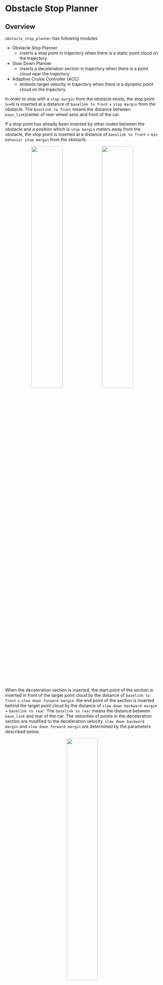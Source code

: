 # Obstacle Stop Planner

## Overview

`obstacle_stop_planner` has following modules

- Obstacle Stop Planner
  - inserts a stop point in trajectory when there is a static point cloud on the trajectory.
- Slow Down Planner
  - inserts a deceleration section in trajectory when there is a point cloud near the trajectory.
- Adaptive Cruise Controller (ACC)
  - embeds target velocity in trajectory when there is a dynamic point cloud on the trajectory.

In order to stop with a `stop margin` from the obstacle exists, the stop point (`v=0`) is inserted at a distance of `baselink to front` + `stop margin` from the obstacle. The `baselink to front` means the distance between `base_link`(center of rear-wheel axis) and front of the car.

If a stop point has already been inserted by other nodes between the obstacle and a position which is `stop margin` meters away from the obstacle, the stop point is inserted at a distance of `baselink to front` + `min behavior stop margin` from the obstacle.

<div align="center">
  <img src="./docs/insert_velocity1.drawio.svg" width=45%>
  <img src="./docs/insert_velocity2.drawio.svg" width=45%>
</div>

When the deceleration section is inserted, the start point of the section is inserted in front of the target point cloud by the distance of `baselink to front` + `slow down forward margin`. the end point of the section is inserted behind the target point cloud by the distance of `slow down backward margin` + `baselink to rear`. The `baselink to rear` means the distance between `base_link` and rear of the car. The velocities of points in the deceleration section are modified to the deceleration velocity. `slow down backward margin` and `slow down forward margin` are determined by the parameters described below.

<div align="center">
  <img src="./docs/insert_decel_velocity.drawio.svg" width=45%>
</div>

## Input topics

| Name                        | Type                                            | Description         |
| --------------------------- | ----------------------------------------------- | ------------------- |
| `~/input/pointcloud`        | sensor_msgs::PointCloud2                        | obstacle pointcloud |
| `~/input/trajectory`        | autoware_auto_planning_msgs::Trajectory         | trajectory          |
| `~/input/vector_map`        | autoware_auto_mapping_msgs::HADMapBin           | vector map          |
| `~/input/odometry`          | nav_msgs::Odometry                              | vehicle velocity    |
| `~/input/dynamic_objects`   | autoware_auto_perception_msgs::PredictedObjects | dynamic objects     |
| `~/input/expand_stop_range` | tier4_planning_msgs::msg::ExpandStopRange       | expand stop range   |

## Output topics

| Name                   | Type                                    | Description                            |
| ---------------------- | --------------------------------------- | -------------------------------------- |
| `~output/trajectory`   | autoware_auto_planning_msgs::Trajectory | trajectory to be followed              |
| `~output/stop_reasons` | tier4_planning_msgs::StopReasonArray    | reasons that cause the vehicle to stop |

## Modules

### Common Parameter

| Parameter           | Type   | Description                                                                              |
| ------------------- | ------ | ---------------------------------------------------------------------------------------- |
| `enable_slow_down`  | bool   | enable slow down planner [-]                                                             |
| `max_velocity`      | double | max velocity [m/s]                                                                       |
| `hunting_threshold` | double | # even if the obstacle disappears, the stop judgment continues for hunting_threshold [s] |
| `lowpass_gain`      | double | low pass gain for calculating acceleration [-]                                           |

### Obstacle Stop Planner

#### Role

`Obstacle Stop Planner` module inserts a stop point in trajectory when there is a static point cloud on the trajectory. This module does not work when `Adaptive Cruise Controller` works.

| Parameter                                | Type   | Description                                                                   |
| ---------------------------------------- | ------ | ----------------------------------------------------------------------------- |
| `stop_planner.stop_margin`               | double | stop margin distance from obstacle on the path [m]                            |
| `stop_planner.min_behavior_stop_margin`  | double | stop margin distance when any other stop point is inserted in stop margin [m] |
| `stop_planner.step_length`               | double | step length for pointcloud search range [m]                                   |
| `stop_planner.extend_distance`           | double | extend trajectory to consider after goal obstacle in the extend_distance [m]  |
| `stop_planner.expand_stop_range`         | double | margin of vehicle footprint [m]                                               |
| `stop_planner.hold_stop_margin_distance` | double | parameter for restart prevention (See following section) [m]                  |

#### Flowchart

```plantuml
@startuml
title insertStopPoint
start


:callback trajectory;

:trim trajectory from self-pose;

:decimate trajectory;

:generate detection area;

if ( search obstacle pointcloud in detection area?) then (yes(find))
else (no(not find))
  stop
endif

if ( insert target velocity by adaptive cruise module?) then (yes)
  stop
else (no)
endif

:insert stop point;


stop
@enduml
```

First, this module cut off the trajectory behind the car and decimates the points of trajectory for reducing computational costs.

Then, a detection area is generated by the decimated trajectory as following figure. The detection area means the area through which the vehicle-body passes.

![vehicle_shape](./docs/vehicle_shape.drawio.svg)

The module searches the obstacle pointcloud within detection area. When the pointcloud is found, `Adaptive Cruise Controller` modules starts to work. only when `Adaptive Cruise Controller` modules does not insert target velocity, the stop point is inserted to the trajectory. The stop point means the point with 0 velocity.

![pointcloud](./docs/point_cloud.drawio.svg)

#### Restart prevention

If it needs X meters (e.g. 0.5 meters) to stop once the vehicle starts moving due to the poor vehicle control performance, the vehicle goes over the stopping position that should be strictly observed when the vehicle starts to moving in order to approach the near stop point (e.g. 0.3 meters away).

This module has parameter `hold_stop_margin_distance` in order to prevent from these redundant restart. If the vehicle is stopped within `hold_stop_margin_distance` meters from stop point of the module (\_front_to_stop_line < hold_stop_margin_distance), the module judges that the vehicle has already stopped for the module's stop point and plans to keep stopping current position even if the vehicle is stopped due to other factors.

<figure markdown>
  ![example](./docs/restart_prevention.svg){width=1000}
  <figcaption>parameters</figcaption>
</figure>

<figure markdown>
  ![example](./docs/restart.svg){width=1000}
  <figcaption>outside the hold_stop_margin_distance</figcaption>
</figure>

<figure markdown>
  ![example](./docs/keep_stopping.svg){width=1000}
  <figcaption>inside the hold_stop_margin_distance</figcaption>
</figure>

### Slow Down Planner

#### Role

`Slow Down Planner` module inserts a deceleration point in trajectory when there is a point cloud near the trajectory.

| Parameter                                     | Type   | Description                                                                                    |
| --------------------------------------------- | ------ | ---------------------------------------------------------------------------------------------- |
| `slow_down_planner.slow_down_forward_margin`  | double | margin distance from slow down point to vehicle front [m]                                      |
| `slow_down_planner.slow_down_backward_margin` | double | margin distance from slow down point to vehicle rear [m]                                       |
| `slow_down_planner.expand_slow_down_range`    | double | offset from vehicle side edge for expanding the search area of the surrounding point cloud [m] |
| `slow_down_planner.max_slow_down_vel`         | double | max slow down velocity [m/s]                                                                   |
| `slow_down_planner.min_slow_down_vel`         | double | min slow down velocity [m/s]                                                                   |

#### Flowchart

```plantuml
@startuml
title insertDecelerationPoint
start


:callback trajectory;

:trim trajectory from self-pose;

:decimate trajectory;

:generate detection area;

if ( search obstacle pointcloud in detection area?) then (yes(find))
else (no(not find))
  stop
endif

:insert deceleration point;


stop
@enduml
```

First, this module cut off the trajectory behind the car and decimates the points of trajectory for reducing computational costs. ( This is the same process as that of `Obstacle Stop planner` module. )

Then, a detection area is generated by the decimated trajectory as following figure. The detection area in this module is the extended area of the detection area used in `Obstacle Stop Planner` module. The distance to be extended depends on the above parameter `expand_slow_down_range`.

![vehicle_shape_decel](./docs/vehicle_shape_decel.drawio.svg)

The module searches the obstacle pointcloud within detection area. When the pointcloud is found, the deceleration point is inserted to the trajectory.

![pointcloud_decel](./docs/point_cloud_decel.drawio.svg)

The deceleration point means the point with low velocity; the value of the velocity $v_{target}$ is determined as follows.

$v_{target} = v_{min} + \frac{l_{ld} - l_{vw}/2}{l_{er}} (v_{max} - v_{min} )$

- $v_{min}$ is minimum target value of `Slow Down Planner` module. The value of $v_{min}$ depends on the parameter `min_slow_down_vel`.
- $v_{max}$ is maximum target value of `Slow Down Planner` module. The value of $v_{max}$ depends on the parameter `max_slow_down_vel`.
- $l_{ld}$ is the lateral deviation of the target pointcloud.
- $l_{vw}$ is the vehicle width.
- $l_{er}$ is the expand range of detection area. The value of $l_{er}$ depends on the parameter `expand_slow_down_range`

The above method means that the smaller the lateral deviation of the pointcloud, the lower the velocity of the deceleration point.

<!-- Moreover, to avoid sudden deceleration, If the current velocity of vehicle is higher than $v_{target}$, the deceleration is planned based on the current velocity. This indicates that there are cases where it is not possible to decelerate according to $v_{target}$ in such a situation that a point cloud in the detection area is suddenly appeared near the vehicle. -->

<!-- ![velocity_limitation](./docs/velocity_limitation.drawio.svg) -->

### Adaptive Cruise Controller

#### Role

`Adaptive Cruise Controller` module embeds maximum velocity in trajectory when there is a dynamic point cloud on the trajectory. The value of maximum velocity depends on the own velocity, the velocity of the point cloud ( = velocity of the front car), and the distance to the point cloud (= distance to the front car).

| Parameter                                                        | Type   | Description                                                                                                     |
| ---------------------------------------------------------------- | ------ | --------------------------------------------------------------------------------------------------------------- |
| `adaptive_cruise_control.use_object_to_estimate_vel`             | bool   | use dynamic objects for estimating object velocity or not                                                       |
| `adaptive_cruise_control.use_pcl_to_estimate_vel`                | bool   | use raw pointclouds for estimating object velocity or not                                                       |
| `adaptive_cruise_control.consider_obj_velocity`                  | bool   | consider forward vehicle velocity to calculate target velocity in adaptive cruise or not                        |
| `adaptive_cruise_control.obstacle_velocity_thresh_to_start_acc`  | double | start adaptive cruise control when the velocity of the forward obstacle exceeds this value [m/s]                |
| `adaptive_cruise_control.obstacle_velocity_thresh_to_stop_acc`   | double | stop acc when the velocity of the forward obstacle falls below this value [m/s]                                 |
| `adaptive_cruise_control.emergency_stop_acceleration`            | double | supposed minimum acceleration (deceleration) in emergency stop [m/ss]                                           |
| `adaptive_cruise_control.emergency_stop_idling_time`             | double | supposed idling time to start emergency stop [s]                                                                |
| `adaptive_cruise_control.min_dist_stop`                          | double | minimum distance of emergency stop [m]                                                                          |
| `adaptive_cruise_control.obstacle_emergency_stop_acceleration`   | double | supposed minimum acceleration (deceleration) in emergency stop [m/ss]                                           |
| `adaptive_cruise_control.max_standard_acceleration`              | double | supposed maximum acceleration in active cruise control [m/ss]                                                   |
| `adaptive_cruise_control.min_standard_acceleration`              | double | supposed minimum acceleration (deceleration) in active cruise control [m/ss]                                    |
| `adaptive_cruise_control.standard_idling_time`                   | double | supposed idling time to react object in active cruise control [s]                                               |
| `adaptive_cruise_control.min_dist_standard`                      | double | minimum distance in active cruise control [m]                                                                   |
| `adaptive_cruise_control.obstacle_min_standard_acceleration`     | double | supposed minimum acceleration of forward obstacle [m/ss]                                                        |
| `adaptive_cruise_control.margin_rate_to_change_vel`              | double | rate of margin distance to insert target velocity [-]                                                           |
| `adaptive_cruise_control.use_time_compensation_to_calc_distance` | bool   | use time-compensation to calculate distance to forward vehicle                                                  |
| `adaptive_cruise_control.p_coefficient_positive`                 | double | coefficient P in PID control (used when target dist -current_dist >=0) [-]                                      |
| `adaptive_cruise_control.p_coefficient_negative`                 | double | coefficient P in PID control (used when target dist -current_dist &lt;0) [-]                                    |
| `adaptive_cruise_control.d_coefficient_positive`                 | double | coefficient D in PID control (used when delta_dist >=0) [-]                                                     |
| `adaptive_cruise_control.d_coefficient_negative`                 | double | coefficient D in PID control (used when delta_dist &lt;0) [-]                                                   |
| `adaptive_cruise_control.object_polygon_length_margin`           | double | The distance to extend the polygon length the object in pointcloud-object matching [m]                          |
| `adaptive_cruise_control.object_polygon_width_margin`            | double | The distance to extend the polygon width the object in pointcloud-object matching [m]                           |
| `adaptive_cruise_control.valid_estimated_vel_diff_time`          | double | Maximum time difference treated as continuous points in speed estimation using a point cloud [s]                |
| `adaptive_cruise_control.valid_vel_que_time`                     | double | Time width of information used for speed estimation in speed estimation using a point cloud [s]                 |
| `adaptive_cruise_control.valid_estimated_vel_max`                | double | Maximum value of valid speed estimation results in speed estimation using a point cloud [m/s]                   |
| `adaptive_cruise_control.valid_estimated_vel_min`                | double | Minimum value of valid speed estimation results in speed estimation using a point cloud [m/s]                   |
| `adaptive_cruise_control.thresh_vel_to_stop`                     | double | Embed a stop line if the maximum speed calculated by ACC is lower than this speed [m/s]                         |
| `adaptive_cruise_control.lowpass_gain_of_upper_velocity`         | double | Lowpass-gain of target velocity                                                                                 |
| `adaptive_cruise_control.use_rough_velocity_estimation:`         | bool   | Use rough estimated velocity if the velocity estimation is failed                                               |
| `adaptive_cruise_control.rough_velocity_rate`                    | double | In the rough velocity estimation, the velocity of front car is estimated as self current velocity \* this value |

#### Flowchart

```plantuml
@startuml
title insertTargetVelocity()
start

:get target vehicle point (*1) in detection area ;

partition Estimate-Target-Velocity {

if (Is there a DynamicObject on the target vehicle point?) then (yes)
:use the DynamicObject velocity\nas a target vehicle point velocity (*2);
else (no)

  if (The target vehicle point is found in the previous step?) then (yes)
  else (no (estimation failed))
  stop
  endif

  :estimate the target vehicle point velocity \nby the travel distance from the previous step;

  if (The estimated velocity is valid?) then (yes)
  else (no (estimation failed))
  stop
  endif

  :use the estimated velocity\nas a target vehicle point velocity (*2);

endif
}

if (Is the target vehicle point velocity fast enough?) then (yes)
else (no)
  stop
endif

if (calculate distance to the pointcloud from self-position?) then (yes)
else (no)
  stop
endif

:calculate target velocity to be inserted in the trajectory;

if (the target velocity is fast enough?) then (yes)
else (no)
  stop
endif

:insert the target velocity;

stop
@enduml
```

(\*1) The target vehicle point is calculated as a closest obstacle PointCloud from ego along the trajectory.

(\*2) The sources of velocity estimation can be changed by the following ROS parameters.

- `adaptive_cruise_control.use_object_to_estimate_vel`
- `adaptive_cruise_control.use_pcl_to_estimate_vel`

This module works only when the target point is found in the detection area of the `Obstacle stop planner` module.

The first process of this module is to estimate the velocity of the target vehicle point. The velocity estimation uses the velocity information of dynamic objects or the travel distance of the target vehicle point from the previous step. The dynamic object information is primal, and the travel distance estimation is used as a backup in case of the perception failure.
If the target vehicle point is contained in the bounding box of a dynamic object geometrically, the velocity of the dynamic object is used as the target point velocity.
Otherwise, the target point velocity is calculated by the travel distance of the target point from the previous step; that is `(current_position - previous_position) / dt`. Note that this travel distance based estimation fails when the target point is detected in the first time (it mainly happens in the cut-in situation). To improve the stability of the estimation, the median of the calculation result for several steps is used.

If the calculated velocity is within the threshold range, it is used as the target point velocity.

Only when the estimation is succeeded and the estimated velocity exceeds the value of `obstacle_stop_velocity_thresh_*`, the distance to the pointcloud from self-position is calculated. For prevent chattering in the mode transition, `obstacle_velocity_thresh_to_start_acc` is used for the threshold to start adaptive cruise, and `obstacle_velocity_thresh_to_stop_acc` is used for the threshold to stop adaptive cruise. When the calculated distance value exceeds the emergency distance $d\_{emergency}$ calculated by emergency_stop parameters, target velocity to insert is calculated.

The emergency distance $d\_{emergency}$ is calculated as follows.

$d_{emergency} = d_{margin_{emergency}} + t_{idling_{emergency}} \cdot v_{ego} + (-\frac{v_{ego}^2}{2 \cdot  a_{ego_{emergency}}}) - (-\frac{v_{obj}^2}{2 \cdot a_{obj_{emergency}}})$

- $d_{margin_{emergency}}$ is a minimum margin to the obstacle pointcloud. The value of $d_{margin_{emergency}}$ depends on the parameter `min_dist_stop`
- $t_{idling_{emergency}}$ is a supposed idling time. The value of $t_{idling_{emergency}}$ depends on the parameter `emergency_stop_idling_time`
- $v_{ego}$ is a current velocity of own vehicle
- $a_{ego_{_{emergency}}}$ is a minimum acceleration (maximum deceleration) of own vehicle. The value of $a_{ego_{_{emergency}}}$ depends on the parameter `emergency_stop_acceleration`
- $v_{obj}$ is a current velocity of obstacle pointcloud.
- $a_{obj_{_{emergency}}}$ is a supposed minimum acceleration of obstacle pointcloud. The value of $a_{obj_{_{emergency}}}$ depends on the parameter `obstacle_emergency_stop_acceleration`
- \*Above $X_{_{emergency}}$ parameters are used only in emergency situation.

The target velocity is determined to keep the distance to the obstacle pointcloud from own vehicle at the standard distance $d\_{standard}$ calculated as following. Therefore, if the distance
to the obstacle pointcloud is longer than standard distance, The target velocity becomes higher than the current velocity, and vice versa. For keeping the distance, a PID controller is used.

$d_{standard} = d_{margin_{standard}} + t_{idling_{standard}} \cdot v_{ego} + (-\frac{v_{ego}^2}{2 \cdot  a_{ego_{standard}}}) - (-\frac{v_{obj}^2}{2 \cdot a_{obj_{standard}}})$

- $d_{margin_{standard}}$ is a minimum margin to the obstacle pointcloud. The value of $d_{margin_{standard}}$ depends on the parameter `min_dist_stop`
- $t_{idling_{standard}}$ is a supposed idling time. The value of $t_{idling_{standard}}$ depends on the parameter `standard_stop_idling_time`
- $v_{ego}$ is a current velocity of own vehicle
- $a_{ego_{_{standard}}}$ is a minimum acceleration (maximum deceleration) of own vehicle. The value of $a_{ego_{_{standard}}}$ depends on the parameter `min_standard_acceleration`
- $v_{obj}$ is a current velocity of obstacle pointcloud.
- $a_{obj_{_{standard}}}$ is a supposed minimum acceleration of obstacle pointcloud. The value of $a_{obj_{_{standard}}}$ depends on the parameter `obstacle_min_standard_acceleration`
- \*Above $X_{_{standard}}$ parameters are used only in non-emergency situation.

![adaptive_cruise](./docs/adaptive_cruise.drawio.svg)

If the target velocity exceeds the value of `thresh_vel_to_stop`, the target velocity is embedded in the trajectory.

## Known Limits

- It is strongly depends on velocity planning module whether or not it moves according to the target speed embedded by `Adaptive Cruise Controller` module. If the velocity planning module is updated, please take care of the vehicle's behavior as much as possible and always be ready for overriding.

- The velocity estimation algorithm in `Adaptive Cruise Controller` is depend on object tracking module. Please note that if the object-tracking fails or the tracking result is incorrect, it the possibility that the vehicle behaves dangerously.

- It does not work for backward driving, but publishes the path of the input as it is. Please use [obstacle_cruise_planner](../obstacle_cruise_planner/README.md) if you want to stop against an obstacle when backward driving.
